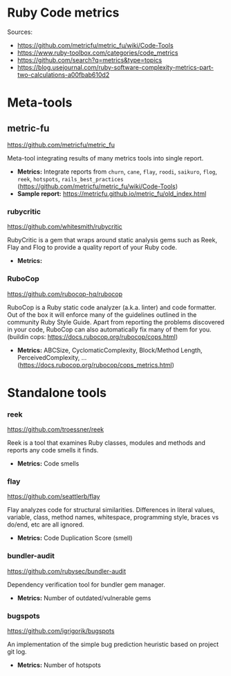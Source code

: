 # Ruby Code metrics #

Sources:
- https://github.com/metricfu/metric_fu/wiki/Code-Tools
- https://www.ruby-toolbox.com/categories/code_metrics
- https://github.com/search?q=metrics&type=topics
- https://blog.usejournal.com/ruby-software-complexity-metrics-part-two-calculations-a00fbab610d2

# Meta-tools #

## metric-fu ##
https://github.com/metricfu/metric_fu

Meta-tool integrating results of many metrics tools into single report.

- **Metrics:** Integrate reports from `churn`, `cane`, `flay`, `roodi`, `saikuro`, `flog`, `reek`, `hotspots`, `rails_best_practices` (https://github.com/metricfu/metric_fu/wiki/Code-Tools)
- **Sample report:** https://metricfu.github.io/metric_fu/old_index.html


### rubycritic ###
https://github.com/whitesmith/rubycritic

RubyCritic is a gem that wraps around static analysis gems such as Reek, Flay and Flog to provide a quality report of your Ruby code.

- **Metrics:**


### RuboCop ###
https://github.com/rubocop-hq/rubocop

RuboCop is a Ruby static code analyzer (a.k.a. linter) and code formatter. Out of the box it will enforce many of the guidelines outlined in
the community Ruby Style Guide. Apart from reporting the problems discovered in your code, RuboCop can also automatically fix many of them for you.
(buildin cops: https://docs.rubocop.org/rubocop/cops.html)

- **Metrics:** ABCSize, CyclomaticComplexity, Block/Method Length, PerceivedComplexity, ... (https://docs.rubocop.org/rubocop/cops_metrics.html)


# Standalone tools #

### reek ###
https://github.com/troessner/reek

Reek is a tool that examines Ruby classes, modules and methods and reports any code smells it finds.

- **Metrics:** Code smells 


### flay ###
https://github.com/seattlerb/flay

Flay analyzes code for structural similarities. Differences in literal values, variable, class, method names, whitespace,
programming style, braces vs do/end, etc are all ignored.

- **Metrics:** Code Duplication Score (smell)


### bundler-audit ###
https://github.com/rubysec/bundler-audit

Dependency verification tool for bundler gem manager.

- **Metrics:** Number of outdated/vulnerable gems

### bugspots ###
https://github.com/igrigorik/bugspots

An implementation of the simple bug prediction heuristic based on project git log.

- **Metrics:** Number of hotspots
